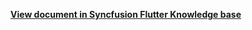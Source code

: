 **[View document in Syncfusion Flutter Knowledge base](https://www.syncfusion.com/kb/12549/how-to-get-the-appointments-between-the-given-start-and-end-date-in-the-flutter-calendar)**
